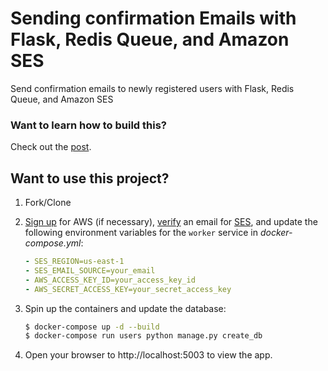 # Sending confirmation Emails with Flask, Redis Queue, and Amazon SES

Send confirmation emails to newly registered users with Flask, Redis Queue, and Amazon SES

### Want to learn how to build this?

Check out the [post](https://testdriven.io/sending-confirmation-emails-with-flask-rq-and-ses).

## Want to use this project?

1. Fork/Clone

1. [Sign up](https://docs.aws.amazon.com/ses/latest/DeveloperGuide/sign-up-for-aws.html) for AWS (if necessary), [verify](https://docs.aws.amazon.com/ses/latest/DeveloperGuide/verify-email-addresses.html) an email for [SES](https://aws.amazon.com/ses/), and update the following environment variables for the `worker` service in *docker-compose.yml*:

    ```yaml
    - SES_REGION=us-east-1
    - SES_EMAIL_SOURCE=your_email
    - AWS_ACCESS_KEY_ID=your_access_key_id
    - AWS_SECRET_ACCESS_KEY=your_secret_access_key
    ```

1. Spin up the containers and update the database:

    ```sh
    $ docker-compose up -d --build
    $ docker-compose run users python manage.py create_db
    ```

1. Open your browser to http://localhost:5003 to view the app.
